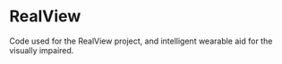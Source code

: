 # RealView
Code used for the RealView project, and intelligent wearable aid for the visually impaired.
